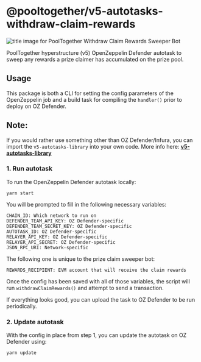 # @pooltogether/v5-autotasks-withdraw-claim-rewards

![title image for PoolTogether Withdraw Claim Rewards Sweeper Bot](https://github.com/pooltogether/v5-autotasks/raw/main/packages/withdraw-claim-rewards/prize-claim-img.png "title image for PoolTogether Withdraw Claim Rewards Sweeper Bot")

PoolTogether hyperstructure (v5) OpenZeppelin Defender autotask to sweep any rewards a prize claimer has accumulated on the prize pool.

## Usage

This package is both a CLI for setting the config parameters of the OpenZeppelin job and a build task for compiling the `handler()` prior to deploy on OZ Defender.

## Note:

If you would rather use something other than OZ Defender/Infura, you can import the `v5-autotasks-library` into your own code. More info here: **[v5-autotasks-library](../library#usage)**

### 1. Run autotask

To run the OpenZeppelin Defender autotask locally:

```
yarn start
```

You will be prompted to fill in the following necessary variables:

```
CHAIN_ID: Which network to run on
DEFENDER_TEAM_API_KEY: OZ Defender-specific
DEFENDER_TEAM_SECRET_KEY: OZ Defender-specific
AUTOTASK_ID: OZ Defender-specific
RELAYER_API_KEY: OZ Defender-specific
RELAYER_API_SECRET: OZ Defender-specific
JSON_RPC_URI: Network-specific
```

The following one is unique to the prize claim sweeper bot:

```
REWARDS_RECIPIENT: EVM account that will receive the claim rewards
```

Once the config has been saved with all of those variables, the script will run `withdrawClaimRewards()` and attempt to send a transaction.

If everything looks good, you can upload the task to OZ Defender to be run periodically.

### 2. Update autotask

With the config in place from step 1, you can update the autotask on OZ Defender using:

```
yarn update
```
